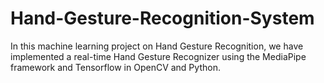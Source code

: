 # Hand-Gesture-Recognition-System
In this machine learning project on Hand Gesture Recognition, we have implemented a real-time Hand Gesture Recognizer using the MediaPipe framework and Tensorflow in OpenCV and Python.
